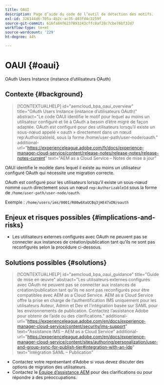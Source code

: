 ```yaml
---
title: OAUI
description: Page d’aide du code de l’outil de détection des motifs.
exl-id: 326144d6-705a-4b2c-ac35-403fd4c2259f
source-git-commit: 616fa84f6237893243cffc8af28c7cbe76bf32d7
workflow-type: tm+mt
source-wordcount: '229'
ht-degree: 44%

---
```


# OAUI {#oaui}

OAuth Users Instance (instance d’utilisateurs OAuth)

## Contexte {#background}

>[!CONTEXTUALHELP]
>id="aemcloud_bpa_oaui_overview"
>title="OAuth Users Instance (instance d’utilisateurs OAuth)"
>abstract="Le code OAUI identifie le motif pour lequel au moins un utilisateur configuré et lié à OAuth a besoin d’être migré de façon adaptée. OAuth est configuré pour des utilisateurs lorsqu’il existe un sous-nœud appelé « oauth » directement dans un nœud rep:AuthorizableId, sous la forme /home/user-path/user-node/oauth."
>additional-url="https://experienceleague.adobe.com/fr/docs/experience-manager-cloud-service/content/release-notes/release-notes/release-notes-current" text="AEM as a Cloud Service – Notes de mise à jour"

OAUI identifie le modèle dans lequel il existe au moins un utilisateur configuré OAuth qui nécessite une migration correcte.

OAuth est configuré pour les utilisateurs lorsqu’il existe un sous-nœud nommé `oauth` directement sous un nœud `rep:AuthorizableId` sous la forme de `/home/user-path/user-node/oauth`.

Exemple : `/home/users/ims/0001/R80w6XaUCBq3jHE47xDN/oauth`

## Enjeux et risques possibles {#implications-and-risks}

* Les utilisateurs externes configurés avec OAuth ne peuvent pas se connecter aux instances de création/publication tant qu’ils ne sont pas reconfigurés selon la procédure ci-dessous.

## Solutions possibles {#solutions}

>[!CONTEXTUALHELP]
>id="aemcloud_bpa_oaui_guidance"
>title="Guide de mise en œuvre"
>abstract="Les utilisateurs externes configurés avec OAuth ne peuvent pas se connecter aux instances de création/publication tant qu’ils ne sont pas reconfigurés pour être compatibles avec AEM as a Cloud Service. AEM as a Cloud Service offre la prise en charge de l’authentification IMS uniquement pour les utilisateurs Auteur, Admin et Dev et l’intégration basée sur SAML pour les environnements de publication. Contactez l’assistance Adobe pour obtenir de l’aide ou des clarifications."
>additional-url="https://experienceleague.adobe.com/en/docs/experience-manager-cloud-service/content/security/ims-support" text="Assistance IMS – AEM as a Cloud Service"
>additional-url="https://experienceleague.adobe.com/en/docs/experience-manager-cloud-service/content/sites/authoring/personalization/user-and-group-sync-for-publish-tier#integration-with-an-idp" text="Intégration SAML – Publication"

* Contactez votre représentant d’Adobe si vous devez discuter des options de migration des utilisateurs.
* Contactez le [Équipe d’assistance AEM](https://helpx.adobe.com/fr/enterprise/using/support-for-experience-cloud.html) pour des clarifications ou pour répondre à des préoccupations.
